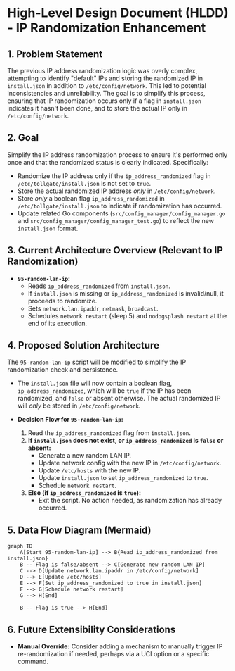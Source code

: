 # High-Level Design Document (HLDD) - IP Randomization Enhancement

## 1. Problem Statement
The previous IP address randomization logic was overly complex, attempting to identify "default" IPs and storing the randomized IP in `install.json` in addition to `/etc/config/network`. This led to potential inconsistencies and unreliability. The goal is to simplify this process, ensuring that IP randomization occurs only if a flag in `install.json` indicates it hasn't been done, and to store the actual IP only in `/etc/config/network`.

## 2. Goal
Simplify the IP address randomization process to ensure it's performed only once and that the randomized status is clearly indicated. Specifically:
*   Randomize the IP address only if the `ip_address_randomized` flag in `/etc/tollgate/install.json` is not set to `true`.
*   Store the actual randomized IP address *only* in `/etc/config/network`.
*   Store *only* a boolean flag `ip_address_randomized` in `/etc/tollgate/install.json` to indicate if randomization has occurred.
*   Update related Go components (`src/config_manager/config_manager.go` and `src/config_manager/config_manager_test.go`) to reflect the new `install.json` format.

## 3. Current Architecture Overview (Relevant to IP Randomization)

*   **`95-random-lan-ip`:**
    *   Reads `ip_address_randomized` from `install.json`.
    *   If `install.json` is missing or `ip_address_randomized` is invalid/null, it proceeds to randomize.
    *   Sets `network.lan.ipaddr`, `netmask`, `broadcast`.
    *   Schedules `network restart` (sleep 5) and `nodogsplash restart` at the end of its execution.

## 4. Proposed Solution Architecture
The `95-random-lan-ip` script will be modified to simplify the IP randomization check and persistence.

*   The `install.json` file will now contain a boolean flag, `ip_address_randomized`, which will be `true` if the IP has been randomized, and `false` or absent otherwise. The actual randomized IP will *only* be stored in `/etc/config/network`.

*   **Decision Flow for `95-random-lan-ip`:**
    1.  Read the `ip_address_randomized` flag from `install.json`.
    2.  **If `install.json` does not exist, or `ip_address_randomized` is `false` or absent:**
        *   Generate a new random LAN IP.
        *   Update network config with the new IP in `/etc/config/network`.
        *   Update `/etc/hosts` with the new IP.
        *   Update `install.json` to set `ip_address_randomized` to `true`.
        *   Schedule `network restart`.
    3.  **Else (if `ip_address_randomized` is `true`):**
        *   Exit the script. No action needed, as randomization has already occurred.

## 5. Data Flow Diagram (Mermaid)

```mermaid
graph TD
    A[Start 95-random-lan-ip] --> B{Read ip_address_randomized from install.json}
    B -- Flag is false/absent --> C[Generate new random LAN IP]
    C --> D[Update network.lan.ipaddr in /etc/config/network]
    D --> E[Update /etc/hosts]
    E --> F[Set ip_address_randomized to true in install.json]
    F --> G[Schedule network restart]
    G --> H[End]

    B -- Flag is true --> H[End]
```

## 6. Future Extensibility Considerations

*   **Manual Override:** Consider adding a mechanism to manually trigger IP re-randomization if needed, perhaps via a UCI option or a specific command.